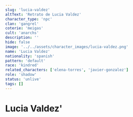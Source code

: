 ```yaml
---
slug: 'lucia-valdez'
altText: 'Retrato de Lucia Valdez'
character_type: 'npc'
clan: 'gangrel'
coterie: 'meigas'
cult: 'anarchs'
description: ''
hide: false
image: '../../assets/character_images/lucia-valdez.png'
name: 'Lucia Valdez'
nationality: 'spanish'
pattern: 'default'
race: 'kindred'
related_characters: ['elena-torres', 'javier-gonzalez']
role: 'shadow'
status: 'unlive'
tags: []
---
```


# Lucia Valdez'

